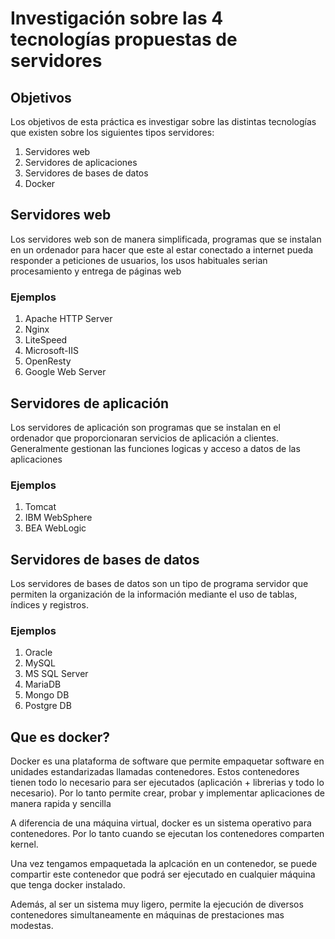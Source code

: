 # Investigación sobre las 4 tecnologías propuestas de servidores

## Objetivos

Los objetivos de esta práctica es investigar sobre las distintas tecnologías que existen sobre los siguientes tipos servidores:
1. Servidores web
2. Servidores de aplicaciones
3. Servidores de bases de datos
4. Docker

## Servidores web

Los servidores web son de manera simplificada, programas que se instalan en un ordenador para hacer que este al estar conectado a internet pueda responder a peticiones de usuarios, los usos habituales serian procesamiento y entrega de páginas web

### Ejemplos

1. Apache HTTP Server
2. Nginx
3. LiteSpeed
4. Microsoft-IIS
5. OpenResty
6. Google Web Server

## Servidores de aplicación

Los servidores de aplicación son programas que se instalan en el ordenador que proporcionaran servicios de aplicación a clientes. Generalmente gestionan las funciones logicas y acceso a datos de las aplicaciones

### Ejemplos

1. Tomcat
2. IBM WebSphere
3. BEA WebLogic

## Servidores de bases de datos

Los servidores de bases de datos son un tipo de programa servidor que permiten la organización de la información mediante el uso de tablas, índices y registros.

### Ejemplos

1. Oracle
2. MySQL
3. MS SQL Server
4. MariaDB
5. Mongo DB
6. Postgre DB

## Que es docker?

Docker es una plataforma de software que permite empaquetar software en unidades estandarizadas llamadas contenedores. Estos contenedores tienen todo lo necesario para ser ejecutados (aplicación + librerias y todo lo necesario). Por lo tanto permite crear, probar y implementar aplicaciones de manera rapida y sencilla

A diferencia de una máquina virtual, docker es un sistema operativo para contenedores. Por lo tanto cuando se ejecutan los contenedores comparten kernel.

Una vez tengamos empaquetada la aplcación en un contenedor, se puede compartir este contenedor que podrá ser ejecutado en cualquier máquina que tenga docker instalado.

Además, al ser un sistema muy ligero, permite la ejecución de diversos contenedores simultaneamente en máquinas de prestaciones mas modestas.


